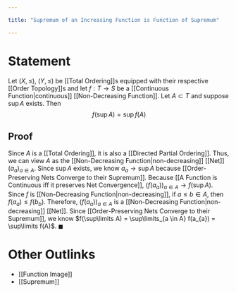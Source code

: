 ```yaml
---

title: "Supremum of an Increasing Function is Function of Supremum"

---
```

# Statement
Let $(X, \leq)$, $(Y, \leq)$ be [[Total Ordering]]s equipped with their respective [[Order Topology]]s and let $f: T \to S$ be a [[Continuous Function|continuous]]  [[Non-Decreasing Function]]. Let $A \subset T$ and suppose $\sup\limits A$ exists. Then
$$f(\sup\limits A) = \sup\limits f(A)$$
## Proof
Since $A$ is a [[Total Ordering]], it is also a [[Directed Partial Ordering]]. Thus, we can view $A$ as the [[Non-Decreasing Function|non-decreasing]] [[Net]] $(a_{a})_{a \in A}$. Since $\sup\limits A$ exists, we know $a_{a} \to \sup\limits A$ because [[Order-Preserving Nets Converge to their Supremum]]. Because [[A Function is Continuous iff it preserves Net Convergence]], $(f(a_{a}))_{a \in A} \to f(\sup\limits A)$. Since $f$ is [[Non-Decreasing Function|non-decreasing]], if $a \leq b \in A$, then $f(a_{a}) \leq f(b_{b})$. Therefore, $(f(a_{a}))_{a \in A}$ is a [[Non-Decreasing Function|non-decreasing]] [[Net]]. Since [[Order-Preserving Nets Converge to their Supremum]]\, we know $f(\sup\limits A) = \sup\limits_{a \in A} f(a_{a}) = \sup\limits f(A)$. $\blacksquare$

# Other Outlinks
- [[Function Image]]
- [[Supremum]]